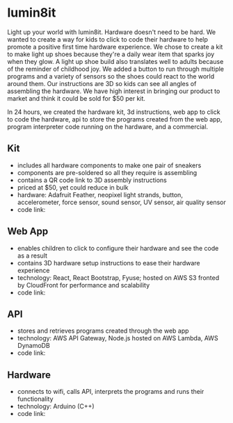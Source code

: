 # lumin8it

Light up your world with lumin8it. Hardware doesn't need to be hard. We wanted to create a way for kids to click to code their hardware to help promote a positive first time hardware experience. We chose to create a kit to make light up shoes because they're a daily wear item that sparks joy when they glow. A light up shoe build also translates well to adults because of the reminder of childhood joy. We added a button to run through multiple programs and a variety of sensors so the shoes could react to the world around them. Our instructions are 3D so kids can see all angles of assembling the hardware. We have high interest in bringing our product to market and think it could be sold for \$50 per kit.

In 24 hours, we created the hardware kit, 3d instructions, web app to click to code the hardware, api to store the programs created from the web app, program interpreter code running on the hardware, and a commercial.

## Kit

- includes all hardware components to make one pair of sneakers
- components are pre-soldered so all they require is assembling
- contains a QR code link to 3D assembly instructions
- priced at \$50, yet could reduce in bulk
- hardware: Adafruit Feather, neopixel light strands, button, accelerometer, force sensor, sound sensor, UV sensor, air quality sensor
- code link:

## Web App

- enables children to click to configure their hardware and see the code as a result
- contains 3D hardware setup instructions to ease their hardware experience
- technology: React, React Bootstrap, Fyuse; hosted on AWS S3 fronted by CloudFront for performance and scalability
- code link:

## API

- stores and retrieves programs created through the web app
- technology: AWS API Gateway, Node.js hosted on AWS Lambda, AWS DynamoDB
- code link:

## Hardware

- connects to wifi, calls API, interprets the programs and runs their functionality
- technology: Arduino (C++)
- code link:
